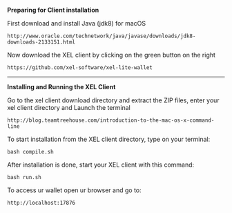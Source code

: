 <!-- TITLE: Mac Os Tutorial -->

**Preparing for Client installation**

First download and install Java (jdk8) for macOS


```text
http://www.oracle.com/technetwork/java/javase/downloads/jdk8-downloads-2133151.html
```


Now download the XEL client by clicking on the green button on the right


```text
https://github.com/xel-software/xel-lite-wallet
```


-----

**Installing and Running the XEL Client**

Go to the xel client download directory and extract the ZIP files, enter your xel client directory and Launch the terminal


```text
http://blog.teamtreehouse.com/introduction-to-the-mac-os-x-command-line
```


To start installation from the XEL client directory, type on your terminal:


```text
bash compile.sh
```


After installation is done, start your XEL client with this command:


```text
bash run.sh
```


To access ur wallet open ur browser and go to:


```text
http://localhost:17876
```
